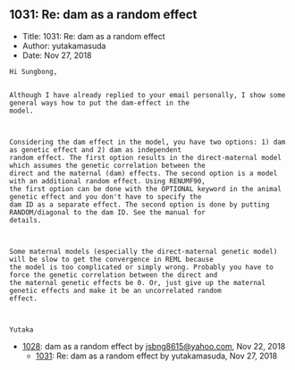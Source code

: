 ## 1031: Re: dam as a random effect

- Title: 1031: Re: dam as a random effect
- Author: yutakamasuda
- Date: Nov 27, 2018
```
Hi Sungbong,


Although I have already replied to your email personally, I show some general ways how to put the dam-effect in the
model.



Considering the dam effect in the model, you have two options: 1) dam as genetic effect and 2) dam as independent
random effect. The first option results in the direct-maternal model which assumes the genetic correlation between the
direct and the maternal (dam) effects. The second option is a model with an additional random effect. Using RENUMF90,
the first option can be done with the OPTIONAL keyword in the animal genetic effect and you don't have to specify the
dam ID as a separate effect. The second option is done by putting RANDOM/diagonal to the dam ID. See the manual for
details.



Some maternal models (especially the direct-maternal genetic model) will be slow to get the convergence in REML because
the model is too complicated or simply wrong. Probably you have to force the genetic correlation between the direct and
the maternal genetic effects be 0. Or, just give up the maternal genetic effects and make it be an uncorrelated random
effect.



Yutaka
```

- [1028](1028.md): dam as a random effect by jsbng8615@yahoo.com, Nov 22, 2018
    - [1031](1031.md): Re: dam as a random effect by yutakamasuda, Nov 27, 2018
